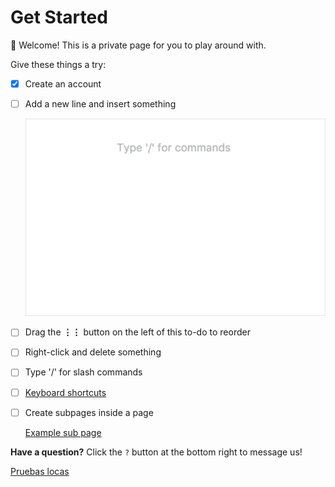 # Get Started

👋 Welcome! This is a private page for you to play around with. 

Give these things a try:

- [x]  Create an account
- [ ]  Add a new line and insert something

    ![Get%20Started/plus-menu.gif](Get%20Started/plus-menu.gif)

- [ ]  Drag the **⋮⋮** button on the left of this to-do to reorder
- [ ]  Right-click and delete something
- [ ]  Type '/' for slash commands
- [ ]  [Keyboard shortcuts](https://www.notion.so/notion/Keyboard-Shortcuts-66e28cec810548c3a4061513126766b0)
- [ ]  Create subpages inside a page

    [Example sub page](https://www.notion.so/Example-sub-page-42069b4fd54947b395282e9c328faa5e)

**Have a question?** Click the `?` button at the bottom right to message us!

[Pruebas locas](https://www.notion.so/Pruebas-locas-5f605b4ee55d4691b5a2381cf7a91656)